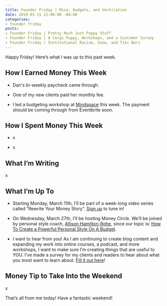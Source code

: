 ```yaml
---
title: Founder Friday | Mice, Budgets, and Ventilation
date: 2019-03-15 22:00:00 -04:00
categories:
- founder friday
posts:
- Founder Friday | Pretty Much Just Puppy Stuff
- Founder Friday | A Corgi Puppy, Workshops, and a Customer Survey
- Founder Friday | Institutional Racism, Snow, and Tiki Bars
---
```


Happy Friday! Here’s what I was up to this past week.

## How I Earned Money This Week

* Dan's bi-weekly paycheck came through.

* One of my new clients paid her monthly fee.

* I led a budgeting workshop at [Mindspace](https://www.mindspace.me/) this week. The payment should be coming through from Eventbrite soon.

## **How I Spent Money This Week**

* x

* x

## **What I’m Writing**

x

## **What I’m Up To**

* Starting Monday, March 11th, I’ll be part of a week-long video series called “Rewrite Your Money Story”. [Sign up](https://rewriteyourmoneystory.com/#MaggieGermano) to tune in!

* On Wednesday, March 27th, I’ll be hosting Money Circle. We’ll be joined by personal style coach, [Allison Hamilton-Rohe](https://dailyoutfit.com/), since our topic is: [How To Create a Powerful Personal Style On A Budget](https://www.eventbrite.com/e/money-circle-how-to-create-a-powerful-personal-style-on-a-budget-tickets-54939672038).

* I want to hear from you! As I am continuing to create blog content and expanding my work into online courses, a podcast, and more workshops, I want to make sure I’m creating things that are useful to YOU. I’ve made a survey for my clients and readers to hear about what you most want to learn about. [Fill it out here](https://docs.google.com/forms/d/e/1FAIpQLSedjARbOmwC3_EomplCDDmNze_ZVLHwymIhqJbNcNqvM6gWVg/viewform?usp=sf_link)!

## **Money Tip to Take Into the Weekend**

x

That’s all from me today! Have a fantastic weekend!